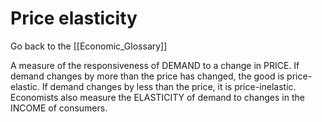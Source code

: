 # Price elasticity

Go back to the [[Economic_Glossary]]


A measure of the responsiveness of DEMAND to a change in PRICE. If demand changes by more than the price has changed, the good is price-elastic. If demand changes by less than the price, it is price-inelastic. Economists also measure the ELASTICITY of demand to changes in the INCOME of consumers.

